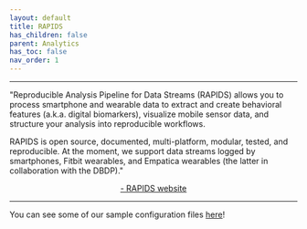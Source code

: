 ```yaml
---
layout: default
title: RAPIDS
has_children: false
parent: Analytics
has_toc: false
nav_order: 1
---
```


---
"Reproducible Analysis Pipeline for Data Streams (RAPIDS) allows you to process smartphone and wearable data to extract and create behavioral features (a.k.a. digital biomarkers), visualize mobile sensor data, and structure your analysis into reproducible workflows.

RAPIDS is open source, documented, multi-platform, modular, tested, and reproducible. At the moment, we support data streams logged by smartphones, Fitbit wearables, and Empatica wearables (the latter in collaboration with the DBDP)."
 <p style="text-align:center;"> <a href="https://www.rapids.science/1.5/"> - RAPIDS website</a></p> 

---


You can see some of our sample configuration files <a href="https://github.com/PennLINC/mobilephenomics/tree/master/code">here</a>!

